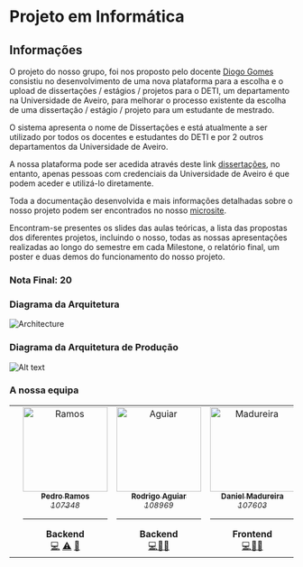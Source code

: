# Projeto em Informática

## Informações 

O projeto do nosso grupo, foi nos proposto pelo docente [Diogo Gomes](https://github.com/dgomes) consistiu no desenvolvimento de uma nova plataforma para a escolha e o upload de dissertações / estágios / projetos para o DETI, um departamento na Universidade de Aveiro, para melhorar o processo existente da escolha de uma dissertação / estágio / projeto para um estudante de mestrado.

O sistema apresenta o nome de Dissertações e está atualmente a ser utilizado por todos os docentes e estudantes do DETI e por 2 outros departamentos da Universidade de Aveiro.

A nossa plataforma pode ser acedida através deste link [dissertações](https://dissertacoes.av.it.pt/), no entanto, apenas pessoas com credenciais da Universidade de Aveiro é que podem aceder e utilizá-lo diretamente.

Toda a documentação desenvolvida e mais informações detalhadas sobre o nosso projeto podem ser encontrados no nosso [microsite](https://pi-dsd.github.io/microsite/).

Encontram-se presentes os slides das aulas teóricas, a lista das propostas dos diferentes projetos, incluindo o nosso, todas as nossas apresentações realizadas ao longo do semestre em cada Milestone, o relatório final, um poster e duas demos do funcionamento do nosso projeto.

### Nota Final: 20

### Diagrama da Arquitetura

<img title="Architecture" alt="Architecture" src="Projeto/imagens/architecture.png">

### Diagrama da Arquitetura de Produção

<img title="a title" alt="Alt text" src="Projeto/imagens/deploymentDiagram.png">

### A nossa equipa
<table>
  <tr>

<td align="center" width="50px;"></td>
    <td align="center"><a href="https://github.com/P-Ramos16"><img src="https://avatars0.githubusercontent.com/P-Ramos16?v=3" width="150px;" alt="Ramos"/><br /><sub><b>Pedro Ramos</b><br><i>107348</i></sub></a><hr><b>Backend</b><br><a href="https://github.com/P-Ramos16" title="Code">💻</a> <a href="https://github.com/P-Ramos16" title="Tests">⚠️</a> <a href="https://github.com/P-Ramos16" title="Tools">🔨</a></td>
    <td align="center"><a href="https://github.com/FiNeX96"><img src="https://avatars0.githubusercontent.com/FiNeX96?v=3" width="150px;" alt="Aguiar"/><br /><sub><b>Rodrigo Aguiar</b><br><i>108969</i></sub></a><hr><b>Backend</b><br><a href="https://github.com/FiNeX96" title="Code">💻</a><a href="https://github.com/FiNeX96" title="Tools">🔀</a><a href="https://github.com/FiNeX96" title="Tools">🔨</a></td>
    <td align="center"><a href="https://github.com/Dan1m4D"><img src="https://avatars0.githubusercontent.com/Dan1m4D?v=3" width="150px;" alt="Madureira"/><br /><sub><b>Daniel Madureira</b><br><i>107603</i></sub></a><hr><b>Frontend</b><br><a href="https://github.com/Dan1m4D" title="Code">💻</a><a href="https://github.com/Dan1m4D" title="Design">🎨</a><a href="https://github.com/Dan1m4D" title="Tools">🔧</a></td>
    <td align="center"><a href="https://github.com/zegameiro"><img src="https://avatars0.githubusercontent.com/zegameiro?v=3" width="150px;" alt="Gameiro"/><br /><sub><b>José Gameiro</b><br><i>108840</i></sub></a><hr><b>Frontend</b><br><a href="https://github.com/zegameiro" title="Code">💻</a><a href="https://github.com/zegameiro" title="Blogposts">📝</a><a href="https://github.com/zegameiro" title="Tools">🔧</a></td>
    <td align="center"><a href="https://github.com/jnluis"><img src="https://avatars0.githubusercontent.com/jnluis?v=3" width="150px;" alt="John"/><br /><sub><b>João Luis</b><br><i>107403</i></sub></a><hr><b>Frontend</b><br><a href="https://github.com/jnluis" title="Code">💻</a><a href="https://github.com/jnluis" title="Tools">🎯</a><a href="https://github.com/jnluis" title="Tools">🔧</a></td>
<td align="center" width="50px;"></td>
</tr>
</table>

